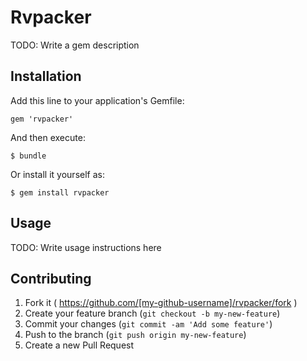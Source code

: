 # Rvpacker

TODO: Write a gem description

## Installation

Add this line to your application's Gemfile:

    gem 'rvpacker'

And then execute:

    $ bundle

Or install it yourself as:

    $ gem install rvpacker

## Usage

TODO: Write usage instructions here

## Contributing

1. Fork it ( https://github.com/[my-github-username]/rvpacker/fork )
2. Create your feature branch (`git checkout -b my-new-feature`)
3. Commit your changes (`git commit -am 'Add some feature'`)
4. Push to the branch (`git push origin my-new-feature`)
5. Create a new Pull Request
